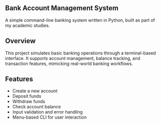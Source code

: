 ## Bank Account Management System
A simple command-line banking system written in Python, built as part of my academic studies.

## Overview
This project simulates basic banking operations through a terminal-based interface. It supports account management, balance tracking, and transaction features, mimicking real-world banking workflows.

## Features
- Create a new account
- Deposit funds
- Withdraw funds
- Check account balance
- Input validation and error handling
- Menu-based CLI for user interaction
